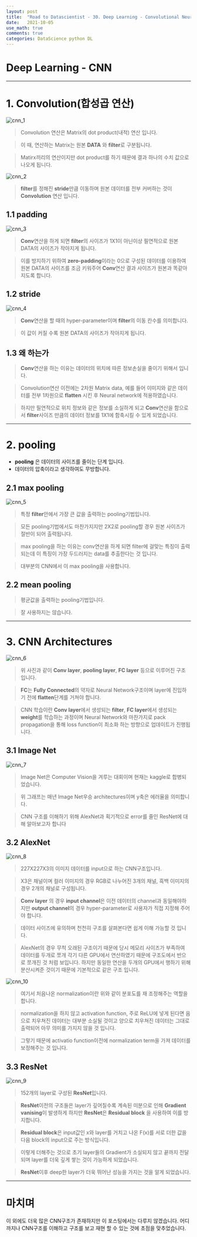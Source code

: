 ```yaml
---
layout: post
title:  "Road to Datascientist - 30. Deep Learning - Convolutional Neural Network"
date:   2021-10-05
use_math: true
comments: true
categories: DataScience python DL
---
```

# Deep Learning - CNN

---

# 1. Convolution(합성곱 연산)

![cnn_1](/img/cnn_1.png)

> Convolution 연산은 Matrix의 dot product(내적) 연산 입니다.

> 이 때, 연산하는 Matrix는 원본 **DATA** 와 **filter**로 구분됩니다.

> Matirx끼리의 연산이지만 dot product를 하기 때문에 결과 하나의 수치 값으로 나오게 됩니다.

![cnn_2](/img/cnn_2.png)

> **filter**를  정해진 **stride**만큼 이동하며 원본 데이터를 전부 커버하는 것이 **Convolution** 연산 입니다.

## 1.1 padding

![cnn_3](/img/cnn_3.png)

> **Conv**연산을 하게 되면 **filter**의 사이즈가 1X1이 아닌이상 필연적으로 원본 DATA의 사이즈가 작아지게 됩니다.

> 이를 방지하기 위하여 **zero-padding**이라는 0으로 구성된 데이터를 이용하여 원본 DATA의 사이즈를 조금 키워주어 **Conv**연산 결과 사이즈가 원본과 똑같아 지도록 합니다.

## 1.2 stride

![cnn_4](/img/cnn_4.png)

> **Conv**연산을 할 때의 hyper-parameter이며 **filter**의 이동 칸수를 의미합니다.

> 이 값이 커질 수록 원본 DATA의 사이즈가 작아지게 됩니다.

## 1.3 왜 하는가

> **Conv**연산을 하는 이유는 데이터의 위치에 따른 정보손실을 줄이기 위해서 입니다.

> Convolution연산 이전에는 2차원 Matrix data, 예를 들어 이미지와 같은 데이터를 전부 1차원으로 **flatten** 시킨 후 Neural network에 적용하였습니다.

> 하지만 필연적으로 위치 정보와 같은 정보를 소실하게 되고 **Conv**연산을 함으로서 **filter**사이즈 만큼의 데이터 정보를 1X1에 함축시킬 수 있게 되었습니다.

---

# 2. pooling

* **pooling** 은 데이터의 사이즈를 줄이는 단계 입니다.
* 데이터의 압축이라고 생각하여도 무방합니다.

## 2.1 max pooling

![cnn_5](/img/cnn_5.png)

> 특정 **filter**안에서 가장 큰 값을 출력하는 pooling기법입니다.

> 모든 pooling기법에서도 마찬가지지만 2X2로 pooling할 경우 원본 사이즈가 절반이 되어 출력됩니다.

> max pooling을 하는 이유는 conv연산을 하게 되면 filter에 걸맞는 특징이 출력되는데 이 특징이 가장 두드러지는 data를 추출한다는 것 입니다.

> 대부분의 CNN에서 이 max pooling을 사용합니다.

## 2.2 mean pooling

> 평균값을 출력하는 pooling기법입니다.

> 잘 사용하지는 않습니다.

---

# 3. CNN Architectures

![cnn_6](/img/cnn_6.png)

> 위 사진과 같이 **Conv layer**, **pooling layer**, **FC layer** 등으로 이루어진 구조 입니다.

> **FC**는 **Fully Connected**의 약자로 Neural Network구조이며 layer에 진입하기 전에 **flatten**단계를 거쳐야 합니다.

> CNN 학습이란 **Conv layer**에서 생성되는 **filter**, **FC layer**에서 생성되는 **weight**를 학습하는 과정이며 Neural Network와 마찬가지로 pack propagation을 통해 loss function이 최소화 하는 방향으로 업데이트가 진행됩니다.

## 3.1 Image Net

![cnn_7](/img/cnn_7.png)

> Image Net은 Computer Vision을 겨루는 대회이며 현재는 kaggle로 합병되었습니다.

> 위 그래프는 매년 Image Net우승 architectures이며 y축은 에러율을 의미합니다.

> CNN 구조를 이해하기 위해 AlexNet과 획기적으로 error를 줄인 ResNet에 대해 알아보고자 합니다

## 3.2 AlexNet

![cnn_8](/img/cnn_8.png)

> 227X227X3의 이미지 데이터를 input으로 하는 CNN구조입니다.

> X3은 채널이며 컬러 이미지의 경우 RGB로 나누어진 3개의 채널, 흑백 이미지의 경우 2개의 채널로 구성됩니다.

> **Conv layer** 의 경우 **input channel**은 이전 데이터의 channel과 동일해야하지만 **output channel**의 경우 hyper-parameter로 사용자가 직접 지정해 주어야 합니다.

> 데이터 사이즈에 유의하며 천천히 구조를 살펴본다면 쉽게 이해 가능할 것 입니다.

> AlexNet의 경우 무척 오래된 구조이기 때문에 당시 메모리 사이즈가 부족하여 데이터를 두개로 쪼개 각기 다른 GPU에서 연산하였기 때문에 구조도에서 반으로 쪼개진 것 처럼 보입니다. 하지만 동일한 연산을 두개의 GPU에서 행하기 위해 분산시켜준 것이기 때문에 기본적으로 같은 구조 입니다.

![cnn_10](/img/cnn_10.png)

> 여기서 처음나온 normalization이란 위와 같이 분포도를 재 조정해주는 역할을 합니다.

> normalization을 하지 않고 activation function, 주로 ReLU에 넣게 된다면 음으로 치우쳐진 데이터는 대부분 소실될 것이고 양으로 치우쳐진 데이터는 그대로 출력되어 아무 의미를 가지지 않을 것 입니다.

> 그렇기 때문에 activatio function이전에 normalization term을 가져 데이터를 보정해주는 것 입니다.

## 3.3 ResNet

![cnn_9](/img/cnn_9.png)

> 152개의 layer로 구성된 **ResNet**입니다.

> **ResNet**이전의 구조들은 layer가 깊어질수록 계속된 미분으로 인해 **Gradient vanising**이 발생하게 하지만 **ResNet**은 **Residual block** 을 사용하여 이를 방지합니다.

> **Residual block**은 input값인 x와 layer를 거치고 나온 F(x)를 서로 더한 값을 다음 block의 input으로 주는 방식입니다.

> 이렇게 더해주는 것으로 초기 layer들의 Gradient가 소실되지 않고 끝까지 전달되며 layer를 더욱 깊게 쌓는 것이 가능하게 되었습니다.

> **ResNet**이후 deep한 layer가 더욱 뛰어난 성능을 가지는 것을 알게 되었습니다.

---
# 마치며
이 외에도 더욱 많은 CNN구조가 존재하지만 이 포스팅에서는 다루지 않겠습니다. 어디까지나 CNN구조를 이해하고 구조를 보고 재현 할 수 있는 것에 초점을 맞추었습니다.